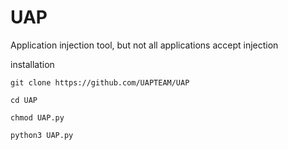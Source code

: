 # UAP
Application injection tool, but not all applications accept injection 

installation  

`git clone https://github.com/UAPTEAM/UAP`

`cd UAP`

`chmod UAP.py`

`python3 UAP.py`

